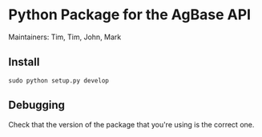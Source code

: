 # Python Package for the AgBase API

Maintainers: Tim, Tim, John, Mark

## Install

    sudo python setup.py develop
    
## Debugging

Check that the version of the package that you're using is the correct one.